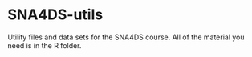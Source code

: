 # SNA4DS-utils

Utility files and data sets for the SNA4DS course.
All of the material you need is in the R folder.
